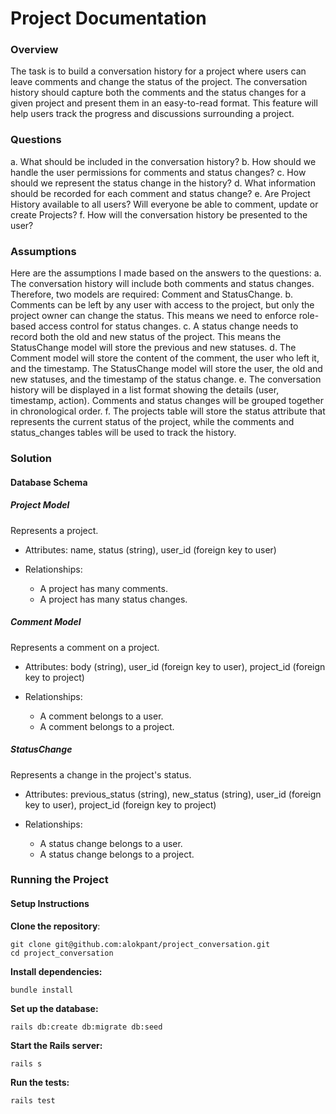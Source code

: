 # Project Documentation


### Overview

The task is to build a conversation history for a project where users can leave comments and change the status of the project. The conversation history should capture both the comments and the status changes for a given project and present them in an easy-to-read format. This feature will help users track the progress and discussions surrounding a project.

### Questions
a. What should be included in the conversation history?
b. How should we handle the user permissions for comments and status changes?
c. How should we represent the status change in the history?
d. What information should be recorded for each comment and status change?
e. Are Project History available to all users? Will everyone be able to comment, update or create Projects?
f. How will the conversation history be presented to the user?

### Assumptions
Here are the assumptions I made based on the answers to the questions:
a. The conversation history will include both comments and status changes. Therefore, two models are required: Comment and StatusChange.
b. Comments can be left by any user with access to the project, but only the project owner can change the status. This means we need to enforce role-based access control for status changes.
c. A status change needs to record both the old and new status of the project. This means the StatusChange model will store the previous and new statuses.
d. The Comment model will store the content of the comment, the user who left it, and the timestamp. The StatusChange model will store the user, the old and new statuses, and the timestamp of the status change.
e. The conversation history will be displayed in a list format showing the details (user, timestamp, action). Comments and status changes will be grouped together in chronological order.
f. The projects table will store the status attribute that represents the current status of the project, while the comments and status_changes tables will be used to track the history.

### Solution

#### Database Schema

##### Project Model
Represents a project.

- Attributes: name, status (string), user_id (foreign key to user)

- Relationships:
  - A project has many comments.
  - A project has many status changes.

##### Comment Model
Represents a comment on a project.
  - Attributes: body (string), user_id (foreign key to user), project_id (foreign key to project)

  - Relationships:
    - A comment belongs to a user.
    - A comment belongs to a project.

##### StatusChange
Represents a change in the project's status.
  - Attributes: previous_status (string), new_status (string), user_id (foreign key to user), project_id (foreign key to project)

  - Relationships:
    - A status change belongs to a user.
    - A status change belongs to a project.


### Running the Project

#### Setup Instructions

**Clone the repository**:
```
git clone git@github.com:alokpant/project_conversation.git
cd project_conversation
```

**Install dependencies:**
```
bundle install
```

**Set up the database:**
```
rails db:create db:migrate db:seed
```

**Start the Rails server:**
```
rails s
```

**Run the tests:**
```
rails test
```